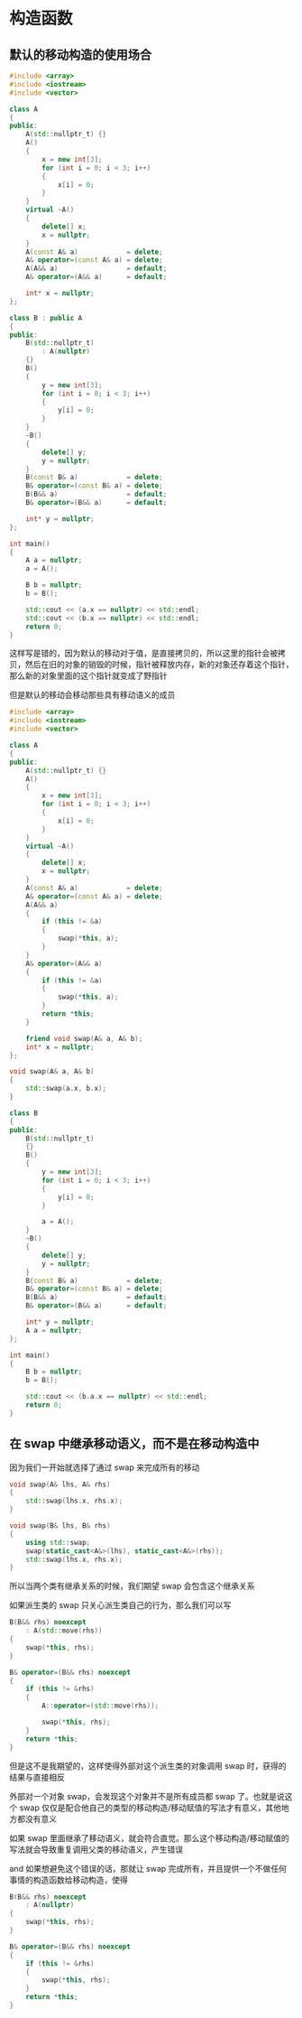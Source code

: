 # 构造函数

## 默认的移动构造的使用场合

```cpp
#include <array>
#include <iostream>
#include <vector>

class A
{
public:
    A(std::nullptr_t) {}
    A()
    {
        x = new int[3];
        for (int i = 0; i < 3; i++)
        {
            x[i] = 0;
        }
    }
    virtual ~A()
    {
        delete[] x;
        x = nullptr;
    }
    A(const A& a)            = delete;
    A& operator=(const A& a) = delete;
    A(A&& a)                 = default;
    A& operator=(A&& a)      = default;

    int* x = nullptr;
};

class B : public A
{
public:
    B(std::nullptr_t)
        : A(nullptr)
    {}
    B()
    {
        y = new int[3];
        for (int i = 0; i < 3; i++)
        {
            y[i] = 0;
        }
    }
    ~B()
    {
        delete[] y;
        y = nullptr;
    }
    B(const B& a)            = delete;
    B& operator=(const B& a) = delete;
    B(B&& a)                 = default;
    B& operator=(B&& a)      = default;

    int* y = nullptr;
};

int main()
{
    A a = nullptr;
    a = A();

    B b = nullptr;
    b = B();

    std::cout << (a.x == nullptr) << std::endl;
    std::cout << (b.x == nullptr) << std::endl;
    return 0;
}
```

这样写是错的，因为默认的移动对于值，是直接拷贝的，所以这里的指针会被拷贝，然后在旧的对象的销毁的时候，指针被释放内存，新的对象还存着这个指针，那么新的对象里面的这个指针就变成了野指针

但是默认的移动会移动那些具有移动语义的成员

```cpp
#include <array>
#include <iostream>
#include <vector>

class A
{
public:
    A(std::nullptr_t) {}
    A()
    {
        x = new int[3];
        for (int i = 0; i < 3; i++)
        {
            x[i] = 0;
        }
    }
    virtual ~A()
    {
        delete[] x;
        x = nullptr;
    }
    A(const A& a)            = delete;
    A& operator=(const A& a) = delete;
    A(A&& a)
    {
        if (this != &a)
        {
            swap(*this, a);
        }
    }
    A& operator=(A&& a)
    {
        if (this != &a)
        {
            swap(*this, a);
        }
        return *this;
    }

    friend void swap(A& a, A& b);
    int* x = nullptr;
};

void swap(A& a, A& b)
{
    std::swap(a.x, b.x);
}

class B
{
public:
    B(std::nullptr_t)
    {}
    B()
    {
        y = new int[3];
        for (int i = 0; i < 3; i++)
        {
            y[i] = 0;
        }

        a = A();
    }
    ~B()
    {
        delete[] y;
        y = nullptr;
    }
    B(const B& a)            = delete;
    B& operator=(const B& a) = delete;
    B(B&& a)                 = default;
    B& operator=(B&& a)      = default;

    int* y = nullptr;
    A a = nullptr;
};

int main()
{
    B b = nullptr;
    b = B();

    std::cout << (b.a.x == nullptr) << std::endl;
    return 0;
}
```

## 在 swap 中继承移动语义，而不是在移动构造中

因为我们一开始就选择了通过 swap 来完成所有的移动

```cpp
void swap(A& lhs, A& rhs)
{
    std::swap(lhs.x, rhs.x);
}

void swap(B& lhs, B& rhs)
{
    using std::swap;
    swap(static_cast<A&>(lhs), static_cast<A&>(rhs));
    std::swap(lhs.x, rhs.x);
}
```

所以当两个类有继承关系的时候，我们期望 swap 会包含这个继承关系

如果派生类的 swap 只关心派生类自己的行为，那么我们可以写

```cpp
B(B&& rhs) noexcept
    : A(std::move(rhs))
{
    swap(*this, rhs);
}

B& operator=(B&& rhs) noexcept
{
    if (this != &rhs)
    {
        A::operator=(std::move(rhs));

        swap(*this, rhs);
    }
    return *this;
}
```

但是这不是我期望的，这样使得外部对这个派生类的对象调用 swap 时，获得的结果与直接相反

外部对一个对象 swap，会发现这个对象并不是所有成员都 swap 了。也就是说这个 swap 仅仅是配合他自己的类型的移动构造/移动赋值的写法才有意义，其他地方都没有意义

如果 swap 里面继承了移动语义，就会符合直觉。那么这个移动构造/移动赋值的写法就会导致重复调用父类的移动语义，产生错误

and 如果想避免这个错误的话，那就让 swap 完成所有，并且提供一个不做任何事情的构造函数给移动构造，使得

```cpp
B(B&& rhs) noexcept
    : A(nullptr)
{
    swap(*this, rhs);
}

B& operator=(B&& rhs) noexcept
{
    if (this != &rhs)
    {
        swap(*this, rhs);
    }
    return *this;
}
```
